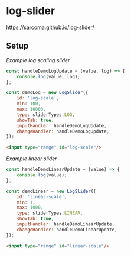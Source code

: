 # log-slider

https://sarcoma.github.io/log-slider/

## Setup

*Example log scaling slider*
```javascript
const handleDemoLogUpdate = (value, log) => {
    console.log(value, log);
};

const demoLog = new LogSlider({
    id: 'log-scale',
    min: 100,
    max: 10000,
    type: sliderTypes.LOG,
    showTab: true,
    inputHandler: handleDemoLogUpdate,
    changeHandler: handleDemoLogUpdate,
});
```

```html
<input type="range" id="log-scale"/>
```

*Example linear slider*
```javascript
const handleDemoLinearUpdate = (value) => {
    console.log(value);
};

const demoLinear = new LogSlider({
    id: 'linear-scale',
    min: 1,
    max: 1000,
    type: sliderTypes.LINEAR,
    showTab: true,
    inputHandler: handleDemoLinearUpdate,
    changeHandler: handleDemoLinearUpdate,
});
```

```html
<input type="range" id="linear-scale"/>
```

